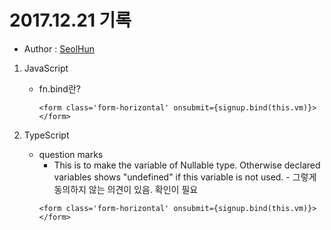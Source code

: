 # 2017.12.21 기록
- Author : [SeolHun](https://github.com/SeolHun)

1. JavaScript
	- fn.bind란?
		 ```
	 	<form class='form-horizontal' onsubmit={signup.bind(this.vm)}>
	 	</form>
		 ```

2. TypeScript
	- question marks
		- This is to make the variable of Nullable type. Otherwise declared variables shows "undefined" if this variable is not used. - 그렇게 동의하지 않는 의견이 있음. 확인이 필요
		 ```
	 	<form class='form-horizontal' onsubmit={signup.bind(this.vm)}>
	 	</form>
		 ```
